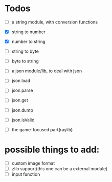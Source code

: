 # Todos
 - [ ] a string module, with conversion functions
  - [x] string to number
  - [x] number to string
  - [ ] string to byte
  - [ ] byte to string

 - [ ] a json module/lib, to deal with json
  - [ ] json.load
  - [ ] json.parse
  - [ ] json.get
  - [ ] json.dump
  - [ ] json.isValid
 - [ ] the game-focused part(raylib)

# possible things to add:
 - [ ] custom image format
 - [ ] zlib support(this one can be a external module)
 - [ ] input function
